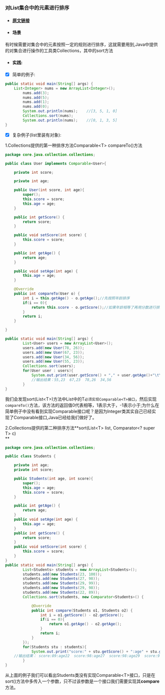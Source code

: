 ### 对List集合中的元素进行排序

* #### [原文链接](https://blog.csdn.net/veryisjava/article/details/51675036)
* #### 场景

有时候需要对集合中的元素按照一定的规则进行排序，这就需要用到,Java中提供的对集合进行操作的工具类Collections，其中的sort方法

* #### **实践:**
* [x] 简单的例子:

```java
public static void main(String[] args) {
    List<Integer> nums = new ArrayList<Integer>();
        nums.add(3);
        nums.add(5);
        nums.add(1);
        nums.add(0);
        System.out.println(nums);    //[3, 5, 1, 0]
        Collections.sort(nums);
        System.out.println(nums);    //[0, 1, 3, 5]
}
```

* [x] 复杂例子\(list里装有对象\):

1.Collections提供的第一种排序方法Comparable&lt;T&gt;  compareTo\(\)方法

```java
package core.java.collection.collections;

public class User implements Comparable<User>{

    private int score;

    private int age;

    public User(int score, int age){
        super();
        this.score = score;
        this.age = age;
    }

    public int getScore() {
        return score;
    }

    public void setScore(int score) {
        this.score = score;
    }

    public int getAge() {
        return age;
    }

    public void setAge(int age) {
        this.age = age;
    }

    @Override
    public int compareTo(User o) {
        int i = this.getAge() - o.getAge();//先按照年龄排序
        if(i == 0){
            return this.score - o.getScore();//如果年龄相等了再用分数进行排序
        }
        return i;
    }

}

public static void main(String[] args) {
        List<User> users = new ArrayList<User>();
        users.add(new User(78, 26));
        users.add(new User(67, 23));
        users.add(new User(34, 56));
        users.add(new User(55, 23));
        Collections.sort(users);
        for(User user : users){
            System.out.print(user.getScore() + "," + user.getAge()+"\t\t");
            //输出结果：55,23  67,23  78,26  34,56
        }
}
```

我们会发现sort\(List&lt;T&gt;\)方法中List中的T`必须实现Comparable<T>接口`，然后实现`compareTo()`方法，该方法的返回值0代表相等，1表示大于，-1表示小于;为什么在简单例子中没有看到实现Comparable接口呢？是因为Integer类其实自己已经实现了Comparable接口,Java已经给我们做好了。

2.Collections提供的第二种排序方法**sort\(List&lt;T&gt; list, Comparator&lt;? super T&gt; c\)    
**

```java
package core.java.collection.collections;

public class Students {

    private int age;
    private int score;

    public Students(int age, int score){
        super();
        this.age = age;
        this.score = score;
    }

    public int getAge() {
        return age;
    }
    public void setAge(int age) {
        this.age = age;
    }
    public int getScore() {
        return score;
    }
    public void setScore(int score) {
        this.score = score;
    }
}
public static void main(String[] args) {
        List<Students> students = new ArrayList<Students>();
        students.add(new Students(23, 100));
        students.add(new Students(27, 98));
        students.add(new Students(29, 99));
        students.add(new Students(29, 98));
        students.add(new Students(22, 89));
        Collections.sort(students, new Comparator<Students>() {

            @Override
            public int compare(Students o1, Students o2) {
                int i = o1.getScore() - o2.getScore();
                if(i == 0){
                    return o1.getAge() - o2.getAge();
                }
                return i;
            }
        });
        for(Students stu : students){
            System.out.print("score:" + stu.getScore() + ":age" + stu.getAge()+"\t\t");
    //输出结果： score:89:age22  score:98:age27  score:98:age29  score:99:age29  score:100:age23
        }
}
```

从上面的例子我们可以看出Students类没有实现Comparable&lt;T&gt;接口，只是在sort\(\)方法中多传入一个参数，只不过该参数是一个接口我们需要实现其**compare**方法。

